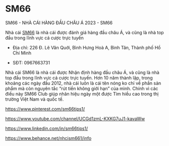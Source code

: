 # SM66

SM66 - NHÀ CÁI HÀNG ĐẦU CHÂU Á 2023 - SM66

Nhà cái [SM66](https://sm66.tips/) là nhà cái được đánh giá hàng đầu châu Á, và cũng là nhà top đầu trong lĩnh vực cá cược trực tuyến

- Địa chỉ: 226 Đ. Lê Văn Quới, Bình Hưng Hoà A, Bình Tân, Thành phố Hồ Chí Minh

- SĐT: 0967663731

Nhà cái SM66 là nhà cái được Nhận định hàng đầu châu Á, và cũng là nhà top đầu trong lĩnh vực cá cược trực tuyến. Hơn 10 năm thành lập, trong khoảng các ngày đầu 2012, nhà cái luôn là cái tên nóng ko chỉ về phần sản phẩm mà còn nguyên tắc “rút tiền không giới hạn” của mình. Chính vì các điều này SM66 Club giúp nhãn hiệu ngày một được Tìm hiểu cao trong thị trường Việt Nam và quốc tế.

https://www.pinterest.com/sm66tips1/

https://www.youtube.com/channel/UCGd1zmL-KXKG7uJ1-kavaWw

https://www.linkedin.com/in/sm66tips1/

https://www.behance.net/nhcism661/info

